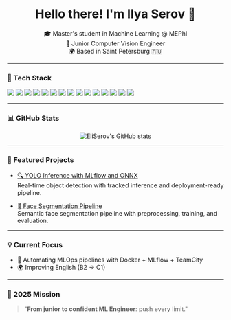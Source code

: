 <h1 align="center">Hello there! I'm Ilya Serov 👋</h1>

<p align="center">
  🎓 Master's student in Machine Learning @ MEPhI <br>
  🧠 Junior Computer Vision Engineer <br>
  🌍 Based in Saint Petersburg 🇷🇺 <br>
</p>

---

### 🔧 Tech Stack

<p align="left">
<img src="https://img.shields.io/badge/Python-3776AB?style=for-the-badge&logo=python&logoColor=white"/>
<img src="https://img.shields.io/badge/PyTorch-EE4C2C?style=for-the-badge&logo=pytorch&logoColor=white"/>
<img src="https://img.shields.io/badge/TensorFlow-FF6F00?style=for-the-badge&logo=tensorflow&logoColor=white"/>
<img src="https://img.shields.io/badge/OpenCV-5C3EE8?style=for-the-badge&logo=opencv&logoColor=white"/>
<img src="https://img.shields.io/badge/ONNX-005CED?style=for-the-badge&logo=onnx&logoColor=white"/>
<img src="https://img.shields.io/badge/DVC-945DD6?style=for-the-badge&logo=dvc&logoColor=white"/>
<img src="https://img.shields.io/badge/MLflow-0194E2?style=for-the-badge&logo=mlflow&logoColor=white"/>
<img src="https://img.shields.io/badge/Airflow-017CEE?style=for-the-badge&logo=apache-airflow&logoColor=white"/>
<img src="https://img.shields.io/badge/Docker-2496ED?style=for-the-badge&logo=docker&logoColor=white"/>
<img src="https://img.shields.io/badge/Kubernetes-326CE5?style=for-the-badge&logo=kubernetes&logoColor=white"/>
<img src="https://img.shields.io/badge/Git-181717?style=for-the-badge&logo=git&logoColor=white"/>
<img src="https://img.shields.io/badge/Linux-FCC624?style=for-the-badge&logo=linux&logoColor=black"/>
<img src="https://img.shields.io/badge/REST_API-61DAFB?style=for-the-badge&logo=rest&logoColor=black"/>
<img src="https://img.shields.io/badge/FastAPI-009688?style=for-the-badge&logo=fastapi&logoColor=white"/>
<img src="https://img.shields.io/badge/Flask-000000?style=for-the-badge&logo=flask&logoColor=white"/>
</p>

---

### 📊 GitHub Stats

<p align="center">
  <img src="https://github-readme-stats.vercel.app/api?username=EliSerov&show_icons=true&theme=tokyonight" alt="EliSerov's GitHub stats" />
</p>

---

### 🚀 Featured Projects

- [🔍 YOLO Inference with MLflow and ONNX](https://github.com/EliSerov/yolo-inference-service)  
  Real-time object detection with tracked inference and deployment-ready pipeline.

- [🧠 Face Segmentation Pipeline](https://github.com/EliSerov/face-segmentation-pipeline)  
  Semantic face segmentation pipeline with preprocessing, training, and evaluation.

---

### 💡 Current Focus

- 🔧 Automating MLOps pipelines with Docker + MLflow + TeamCity  
- 🌍 Improving English (B2 → C1)

---

### 🎯 2025 Mission

> "**From junior to confident ML Engineer**: push every limit."
